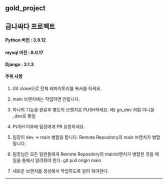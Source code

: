 ## gold_project
금나싸다 프로젝트
---------------------------------

#### Python 버전 : 3.9.12
#### mysql 버전 : 8.0.17
#### Django : 3.1.3



#### 주위 사항
1. Git clone으로 전체 레파지토리를 복사를 하세요.
2. main 브랜치에는 작업하면 안됩니다. 
3. 하나의 기능을 완료후 별도의 브랜치로 PUSH하세요. 예) gn_dev 처럼 이니셜_dev로 통일
4. PUSH 이후에 팀장에게 PR 요청하세요.
5. 팀장이 dev → main 병합을 합니다. Remote Repository의 main 브랜치가 병합됩니다.

6. 팀장님은 모든 팀원들에게 Remote Repository의 main브랜치가 병합된 것을 메일을 통해서 알려줘야 한다. git pull origin main
7. 새로운 브랜치를 생성해서 작업하도록 알려 줘야한다.
----------------------------------
